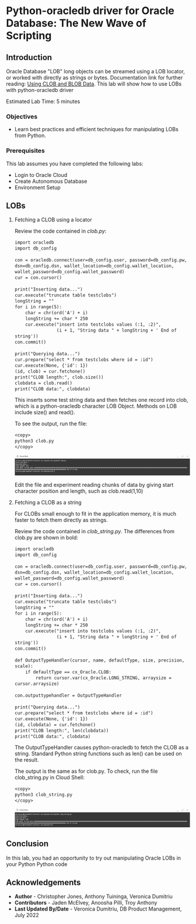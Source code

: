 # Python-oracledb driver for Oracle Database: The New Wave of Scripting

## Introduction

Oracle Database "LOB" long objects can be streamed using a LOB locator, or worked with directly as strings or bytes. Documentation link for further reading: [Using CLOB and BLOB Data](https://python-oracledb.readthedocs.io/en/latest/user_guide/lob_data.html).
This lab will show how to use LOBs with python-oracledb driver

Estimated Lab Time: 5 minutes

### Objectives

*  Learn best practices and efficient techniques for manipulating LOBs from Python.

### Prerequisites

This lab assumes you have completed the following labs:
* Login to Oracle Cloud
* Create Autonomous Database
* Environment Setup

## LOBs

1.  Fetching a CLOB using a locator

    Review the code contained in *clob.py*:

    ````
    import oracledb
    import db_config

    con = oracledb.connect(user=db_config.user, password=db_config.pw, dsn=db_config.dsn, wallet_location=db_config.wallet_location, wallet_password=db_config.wallet_password)
    cur = con.cursor()

    print("Inserting data...")
    cur.execute("truncate table testclobs")
    longString = ""
    for i in range(5):
        char = chr(ord('A') + i)
        longString += char * 250
        cur.execute("insert into testclobs values (:1, :2)",
                    (i + 1, "String data " + longString + ' End of string'))
    con.commit()

    print("Querying data...")
    cur.prepare("select * from testclobs where id = :id")
    cur.execute(None, {'id': 1})
    (id, clob) = cur.fetchone()
    print("CLOB length:", clob.size())
    clobdata = clob.read()
    print("CLOB data:", clobdata)
    ````

    This inserts some test string data and then fetches one record into clob, which is a python-oracledb character LOB Object. Methods on LOB include size() and read().

    To see the output, run the file:

    ````
    <copy>
    python3 clob.py
    </copy>
    ````

    ![](./images/clob.png " " )

    Edit the file and experiment reading chunks of data by giving start character position and length, such as clob.read(1,10)

2.  Fetching a CLOB as a string

    For CLOBs small enough to fit in the application memory, it is much faster to fetch them directly as strings.

    Review the code contained in *clob\_string.py*. The differences from clob.py are shown in bold:

    ````
    import oracledb
    import db_config

    con = oracledb.connect(user=db_config.user, password=db_config.pw, dsn=db_config.dsn, wallet_location=db_config.wallet_location, wallet_password=db_config.wallet_password)
    cur = con.cursor()

    print("Inserting data...")
    cur.execute("truncate table testclobs")
    longString = ""
    for i in range(5):
        char = chr(ord('A') + i)
        longString += char * 250
        cur.execute("insert into testclobs values (:1, :2)",
                    (i + 1, "String data " + longString + ' End of string'))
    con.commit()

    def OutputTypeHandler(cursor, name, defaultType, size, precision, scale):
        if defaultType == cx_Oracle.CLOB:
            return cursor.var(cx_Oracle.LONG_STRING, arraysize = cursor.arraysize)

    con.outputtypehandler = OutputTypeHandler

    print("Querying data...")
    cur.prepare("select * from testclobs where id = :id")
    cur.execute(None, {'id': 1})
    (id, clobdata) = cur.fetchone()
    print("CLOB length:", len(clobdata))
    print("CLOB data:", clobdata)
    ````

    The OutputTypeHandler causes python-oracledb to fetch the CLOB as a string. Standard Python string functions such as len() can be used on the result.

    The output is the same as for clob.py. To check, run the file clob_string.py in Cloud Shell:

    ````
    <copy>
    python3 clob_string.py
    </copy>
    ````

    ![](./images/clob_string.png " " )

## Conclusion

In this lab, you had an opportunity to try out manipulating Oracle LOBs in your Python Python code

## Acknowledgements

* **Author** - Christopher Jones, Anthony Tuininga, Veronica Dumitriu
* **Contributors** - Jaden McElvey, Anoosha Pilli, Troy Anthony
* **Last Updated By/Date** - Veronica Dumitriu, DB Product Management, July 2022